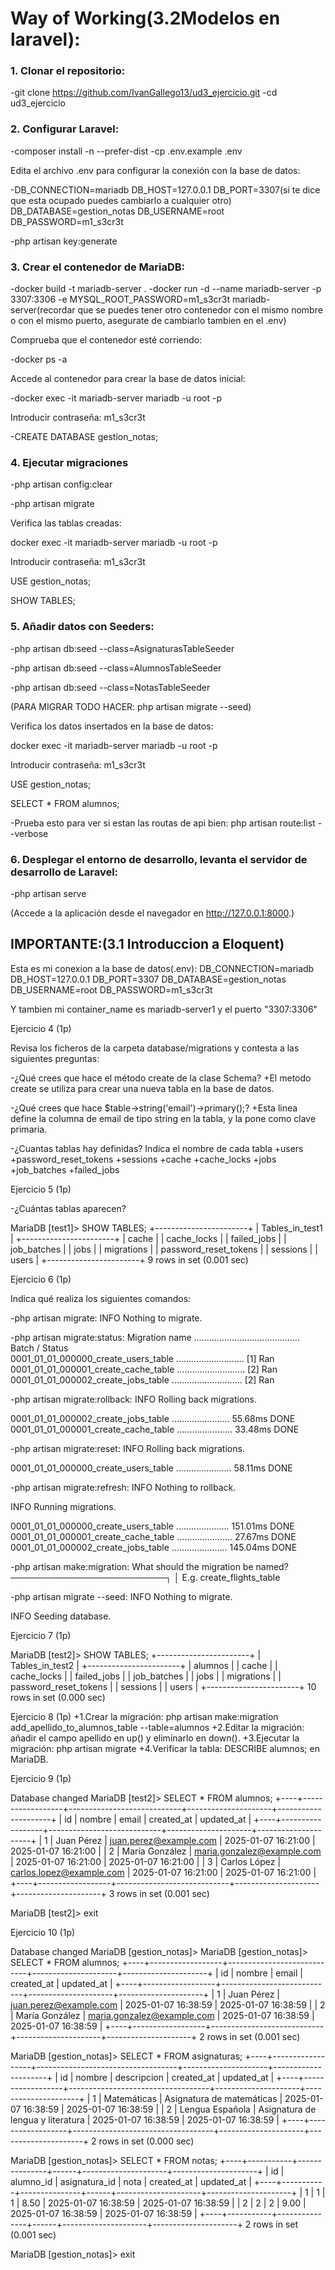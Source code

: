 # Way of Working(3.2Modelos en laravel):
### 1. Clonar el repositorio:
-git clone https://github.com/IvanGallego13/ud3_ejercicio.git
-cd ud3_ejercicio

### 2. Configurar Laravel:

-composer install -n --prefer-dist
-cp .env.example .env

Edita el archivo .env para configurar la conexión con la base de datos:

-DB_CONNECTION=mariadb
DB_HOST=127.0.0.1
DB_PORT=3307(si te dice que esta ocupado puedes cambiarlo a cualquier otro)
DB_DATABASE=gestion_notas
DB_USERNAME=root
DB_PASSWORD=m1_s3cr3t

-php artisan key:generate

### 3. Crear el contenedor de MariaDB:

-docker build -t mariadb-server .
-docker run -d --name mariadb-server -p 3307:3306 -e MYSQL_ROOT_PASSWORD=m1_s3cr3t mariadb-server(recordar que se puedes tener otro contenedor con el mismo nombre o con el mismo puerto, asegurate de cambiarlo tambien en el .env)

Comprueba que el contenedor esté corriendo:

-docker ps -a

Accede al contenedor para crear la base de datos inicial:

-docker exec -it mariadb-server mariadb -u root -p

Introducir contraseña: m1_s3cr3t

-CREATE DATABASE gestion_notas;

### 4. Ejecutar migraciones

-php artisan config:clear

-php artisan migrate

Verifica las tablas creadas:

docker exec -it mariadb-server mariadb -u root -p

Introducir contraseña: m1_s3cr3t

USE gestion_notas;

SHOW TABLES;

### 5. Añadir datos con Seeders:

-php artisan db:seed --class=AsignaturasTableSeeder

-php artisan db:seed --class=AlumnosTableSeeder

-php artisan db:seed --class=NotasTableSeeder

(PARA MIGRAR TODO HACER: php artisan migrate --seed)

Verifica los datos insertados en la base de datos:

docker exec -it mariadb-server mariadb -u root -p

Introducir contraseña: m1_s3cr3t

USE gestion_notas;

SELECT * FROM alumnos;

-Prueba esto para ver si estan las routas de api bien: php artisan route:list --verbose


### 6. Desplegar el entorno de desarrollo, levanta el servidor de desarrollo de Laravel:

-php artisan serve

(Accede a la aplicación desde el navegador en http://127.0.0.1:8000.)



## IMPORTANTE:(3.1 Introduccion a Eloquent)
Esta es mi conexion a la base de datos(.env):
DB_CONNECTION=mariadb
DB_HOST=127.0.0.1
DB_PORT=3307
DB_DATABASE=gestion_notas
DB_USERNAME=root
DB_PASSWORD=m1_s3cr3t

Y tambien mi container_name es mariadb-server1 y el puerto "3307:3306"

Ejercicio 4 (1p)

Revisa los ficheros de la carpeta database/migrations y contesta a las siguientes preguntas:

-¿Qué crees que hace el método create de la clase Schema?
  +El metodo create se utiliza para crear una nueva tabla en la base de datos.

-¿Qué crees que hace $table->string('email')->primary();?
  +Esta linea define la columna de email de tipo string en la tabla, y la pone como clave primaria.
  
-¿Cuantas tablas hay definidas? Indica el nombre de cada tabla
  +users
  +password_reset_tokens
  +sessions
  +cache
  +cache_locks
  +jobs
  +job_batches
  +failed_jobs

Ejercicio 5 (1p)

-¿Cuántas tablas aparecen?

MariaDB [test1]> SHOW TABLES;
+-----------------------+
| Tables_in_test1       |
+-----------------------+
| cache                 |
| cache_locks           |
| failed_jobs           |
| job_batches           |
| jobs                  |
| migrations            |
| password_reset_tokens |
| sessions              |
| users                 |
+-----------------------+
9 rows in set (0.001 sec)


Ejercicio 6 (1p)

Indica qué realiza los siguientes comandos:

-php artisan migrate:  INFO  Nothing to migrate.

-php artisan migrate:status: Migration name .......................................... Batch / Status  
  0001_01_01_000000_create_users_table ........................... [1] Ran  
  0001_01_01_000001_create_cache_table ........................... [2] Ran  
  0001_01_01_000002_create_jobs_table ............................ [2] Ran 

-php artisan migrate:rollback:    INFO  Rolling back migrations.  

  0001_01_01_000002_create_jobs_table ....................... 55.68ms DONE
  0001_01_01_000001_create_cache_table ...................... 33.48ms DONE

-php artisan migrate:reset: INFO  Rolling back migrations.  

  0001_01_01_000000_create_users_table ...................... 58.11ms DONE

-php artisan migrate:refresh: INFO  Nothing to rollback.  

   INFO  Running migrations.  

  0001_01_01_000000_create_users_table ..................... 151.01ms DONE
  0001_01_01_000001_create_cache_table ...................... 27.67ms DONE
  0001_01_01_000002_create_jobs_table ...................... 145.04ms DONE

-php artisan make:migration: What should the migration be named? ─────────────────────────┐
 │ E.g. create_flights_table  

-php artisan migrate --seed: INFO  Nothing to migrate.  

   INFO  Seeding database. 

Ejercicio 7 (1p)

MariaDB [test2]> SHOW TABLES;
+-----------------------+
| Tables_in_test2       |
+-----------------------+
| alumnos               |
| cache                 |
| cache_locks           |
| failed_jobs           |
| job_batches           |
| jobs                  |
| migrations            |
| password_reset_tokens |
| sessions              |
| users                 |
+-----------------------+
10 rows in set (0.000 sec)

Ejercicio 8 (1p)
  +1.Crear la migración: php artisan make:migration add_apellido_to_alumnos_table --table=alumnos
  +2.Editar la migración: añadir el campo apellido en up() y eliminarlo en down().
  +3.Ejecutar la migración: php artisan migrate
  +4.Verificar la tabla: DESCRIBE alumnos; en MariaDB.
  
Ejercicio 9 (1p)

Database changed
MariaDB [test2]> SELECT * FROM alumnos;
+----+------------------+----------------------------+---------------------+---------------------+
| id | nombre           | email                      | created_at          | updated_at          |
+----+------------------+----------------------------+---------------------+---------------------+
|  1 | Juan Pérez       | juan.perez@example.com     | 2025-01-07 16:21:00 | 2025-01-07 16:21:00 |
|  2 | María González   | maria.gonzalez@example.com | 2025-01-07 16:21:00 | 2025-01-07 16:21:00 |
|  3 | Carlos López     | carlos.lopez@example.com   | 2025-01-07 16:21:00 | 2025-01-07 16:21:00 |
+----+------------------+----------------------------+---------------------+---------------------+
3 rows in set (0.001 sec)

MariaDB [test2]> exit


Ejercicio 10 (1p)

Database changed
MariaDB [gestion_notas]> 
MariaDB [gestion_notas]> SELECT * FROM alumnos;
+----+------------------+----------------------------+---------------------+---------------------+
| id | nombre           | email                      | created_at          | updated_at          |
+----+------------------+----------------------------+---------------------+---------------------+
|  1 | Juan Pérez       | juan.perez@example.com     | 2025-01-07 16:38:59 | 2025-01-07 16:38:59 |
|  2 | María González   | maria.gonzalez@example.com | 2025-01-07 16:38:59 | 2025-01-07 16:38:59 |
+----+------------------+----------------------------+---------------------+---------------------+
2 rows in set (0.001 sec)

MariaDB [gestion_notas]> SELECT * FROM asignaturas;
+----+------------------+-----------------------------------+---------------------+---------------------+
| id | nombre           | descripcion                       | created_at          | updated_at          |
+----+------------------+-----------------------------------+---------------------+---------------------+
|  1 | Matemáticas      | Asignatura de matemáticas         | 2025-01-07 16:38:59 | 2025-01-07 16:38:59 |
|  2 | Lengua Española  | Asignatura de lengua y literatura | 2025-01-07 16:38:59 | 2025-01-07 16:38:59 |
+----+------------------+-----------------------------------+---------------------+---------------------+
2 rows in set (0.000 sec)

MariaDB [gestion_notas]> SELECT * FROM notas;
+----+-----------+---------------+------+---------------------+---------------------+
| id | alumno_id | asignatura_id | nota | created_at          | updated_at          |
+----+-----------+---------------+------+---------------------+---------------------+
|  1 |         1 |             1 | 8.50 | 2025-01-07 16:38:59 | 2025-01-07 16:38:59 |
|  2 |         2 |             2 | 9.00 | 2025-01-07 16:38:59 | 2025-01-07 16:38:59 |
+----+-----------+---------------+------+---------------------+---------------------+
2 rows in set (0.001 sec)

MariaDB [gestion_notas]> exit
